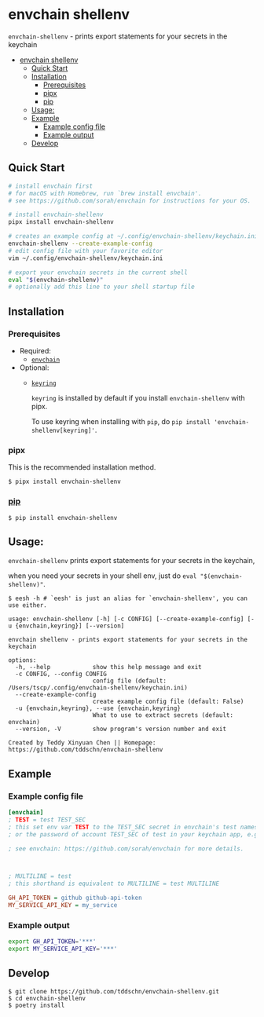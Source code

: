 # envchain shellenv

`envchain-shellenv` - prints export statements for your secrets in the keychain

- [envchain shellenv](#envchain-shellenv)
  - [Quick Start](#quick-start)
  - [Installation](#installation)
    - [Prerequisites](#prerequisites)
    - [pipx](#pipx)
    - [pip](#pip)
  - [Usage:](#usage)
  - [Example](#example)
    - [Example config file](#example-config-file)
    - [Example output](#example-output)
  - [Develop](#develop)

## Quick Start
```bash
# install envchain first
# for macOS with Homebrew, run `brew install envchain'.
# see https://github.com/sorah/envchain for instructions for your OS.

# install envchain-shellenv
pipx install envchain-shellenv

# creates an example config at ~/.config/envchain-shellenv/keychain.ini
envchain-shellenv --create-example-config
# edit config file with your favorite editor
vim ~/.config/envchain-shellenv/keychain.ini

# export your envchain secrets in the current shell
eval "$(envchain-shellenv)"
# optionally add this line to your shell startup file
```

## Installation

### Prerequisites
- Required:
  - [`envchain`](https://github.com/sorah/envchain)
- Optional:
  - [`keyring`](https://github.com/jaraco/keyring)

    `keyring` is installed by default if you install `envchain-shellenv` with pipx.

    To use keyring when installing with `pip`, do `pip install 'envchain-shellenv[keyring]'`.

### pipx

This is the recommended installation method.

```
$ pipx install envchain-shellenv
```

### [pip](https://pypi.org/project/envchain-shellenv/)

```
$ pip install envchain-shellenv
```

## Usage:

`envchain-shellenv` prints export statements for your secrets in the keychain,

when you need your secrets in your shell env, just do `eval "$(envchain-shellenv)"`.

```
$ eesh -h # `eesh' is just an alias for `envchain-shellenv', you can use either.

usage: envchain-shellenv [-h] [-c CONFIG] [--create-example-config] [-u {envchain,keyring}] [--version]

envchain shellenv - prints export statements for your secrets in the keychain

options:
  -h, --help            show this help message and exit
  -c CONFIG, --config CONFIG
                        config file (default: /Users/tscp/.config/envchain-shellenv/keychain.ini)
  --create-example-config
                        create example config file (default: False)
  -u {envchain,keyring}, --use {envchain,keyring}
                        What to use to extract secrets (default: envchain)
  --version, -V         show program's version number and exit

Created by Teddy Xinyuan Chen || Homepage: https://github.com/tddschn/envchain-shellenv
```

## Example

### Example config file

```ini
[envchain]
; TEST = test TEST_SEC
; this set env var TEST to the TEST_SEC secret in envchain's test namespace,
; or the password of account TEST_SEC of test in your keychain app, e.g. Keychain Access.app on macOS.

; see envchain: https://github.com/sorah/envchain for more details.



; MULTILINE = test
; this shorthand is equivalent to MULTILINE = test MULTILINE

GH_API_TOKEN = github github-api-token
MY_SERVICE_API_KEY = my_service
```

### Example output

```bash
export GH_API_TOKEN='***'
export MY_SERVICE_API_KEY='***'
```


## Develop

```
$ git clone https://github.com/tddschn/envchain-shellenv.git
$ cd envchain-shellenv
$ poetry install
```